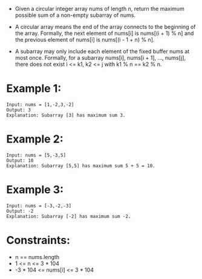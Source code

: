 - Given a circular integer array nums of length n, return the maximum possible sum of a non-empty subarray of nums.

- A circular array means the end of the array connects to the beginning of the array. Formally, the next element of nums[i] is nums[(i + 1) % n] and the previous element of nums[i] is nums[(i - 1 + n) % n].

- A subarray may only include each element of the fixed buffer nums at most once. Formally, for a subarray nums[i], nums[i + 1], ..., nums[j], there does not exist i <= k1, k2 <= j with k1 % n == k2 % n.

 

# Example 1:
```
Input: nums = [1,-2,3,-2]
Output: 3
Explanation: Subarray [3] has maximum sum 3.
```

# Example 2:
```
Input: nums = [5,-3,5]
Output: 10
Explanation: Subarray [5,5] has maximum sum 5 + 5 = 10.
```
# Example 3:
```
Input: nums = [-3,-2,-3]
Output: -2
Explanation: Subarray [-2] has maximum sum -2.
``` 

# Constraints:

- n == nums.length
- 1 <= n <= 3 * 104
- -3 * 104 <= nums[i] <= 3 * 104
